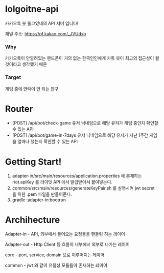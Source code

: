 # lolgoitne-api
카카오톡 봇 롤고있네의 API 서버 입니다!

채널 주소: https://pf.kakao.com/_JVUdxb

### Why
카카오톡이 안깔려있는 핸드폰이 거의 없는 한국인인에게 카톡 봇이 최고의 접근성이 될 것이라고 생각했기 때문

### Target
게임 중에 연락이 안 되는 친구

# Router
- [POST] /api/bot/check-game 유저 닉네임으로 해당 유저가 게임 중인지 확인할 수 있는 API
- [POST] /api/bot/game-in-7days 유저 닉네임으로 해당 유저가 지난 1주간 게임을 얼마나 했는지 확인할 수 있는 API

# Getting Start!
1. adapter-in/src/main/resources/application.properties 에 존재하는 riot.apiKey 를 라이엇 API 에서 발급받아서 붙여넣는다.
2. common/src/main/resources/generateKeyPair.sh 를 실행시켜 jwt secret 을 위한 .pem 파일을 만들어준다.
3. gradle :adapter-in:bootrun

# Archihecture
Adapter-in - API, 외부에서 들어오는 요청들을 핸들링 하는 레이어

Adapter-out - Http Client 등 흐름이 내부에서 외부로 나가는 레이어

core - port, service, domain 으로 이루어지는 레이어

common - jwt 와 같이 유틸성 모듈들이 존재하는 레이어

